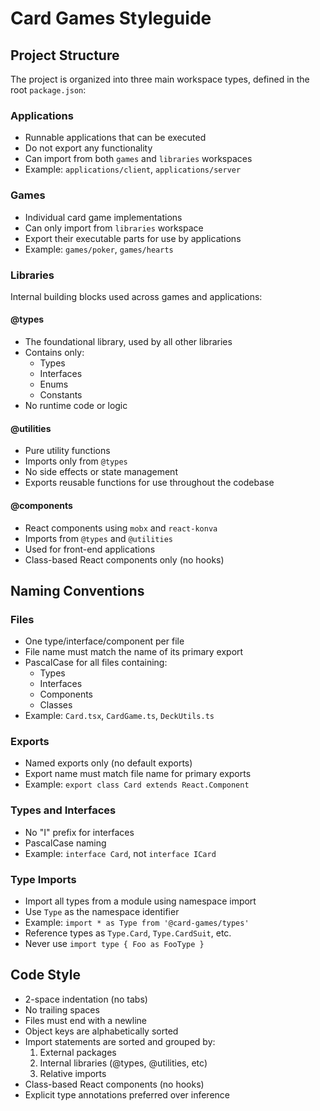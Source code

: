 # Card Games Styleguide

## Project Structure
The project is organized into three main workspace types, defined in the root `package.json`:

### Applications
- Runnable applications that can be executed
- Do not export any functionality
- Can import from both `games` and `libraries` workspaces
- Example: `applications/client`, `applications/server`

### Games
- Individual card game implementations
- Can only import from `libraries` workspace
- Export their executable parts for use by applications
- Example: `games/poker`, `games/hearts`

### Libraries
Internal building blocks used across games and applications:

#### @types
- The foundational library, used by all other libraries
- Contains only:
  - Types
  - Interfaces
  - Enums
  - Constants
- No runtime code or logic

#### @utilities
- Pure utility functions
- Imports only from `@types`
- No side effects or state management
- Exports reusable functions for use throughout the codebase

#### @components
- React components using `mobx` and `react-konva`
- Imports from `@types` and `@utilities`
- Used for front-end applications
- Class-based React components only (no hooks)

## Naming Conventions

### Files
- One type/interface/component per file
- File name must match the name of its primary export
- PascalCase for all files containing:
  - Types
  - Interfaces
  - Components
  - Classes
- Example: `Card.tsx`, `CardGame.ts`, `DeckUtils.ts`

### Exports
- Named exports only (no default exports)
- Export name must match file name for primary exports
- Example: `export class Card extends React.Component`

### Types and Interfaces
- No "I" prefix for interfaces
- PascalCase naming
- Example: `interface Card`, not `interface ICard`

### Type Imports
- Import all types from a module using namespace import
- Use `Type` as the namespace identifier
- Example: `import * as Type from '@card-games/types'`
- Reference types as `Type.Card`, `Type.CardSuit`, etc.
- Never use `import type { Foo as FooType }`

## Code Style
- 2-space indentation (no tabs)
- No trailing spaces
- Files must end with a newline
- Object keys are alphabetically sorted
- Import statements are sorted and grouped by:
  1. External packages
  2. Internal libraries (@types, @utilities, etc)
  3. Relative imports
- Class-based React components (no hooks)
- Explicit type annotations preferred over inference 
